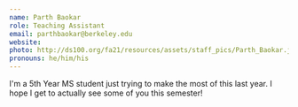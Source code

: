 ```yaml
---
name: Parth Baokar
role: Teaching Assistant
email: parthbaokar@berkeley.edu
website: 
photo: http://ds100.org/fa21/resources/assets/staff_pics/Parth_Baokar.jpg
pronouns: he/him/his
---
```

I'm a 5th Year MS student just trying to make the most of this last year. I hope I get to actually see some of you this semester!
